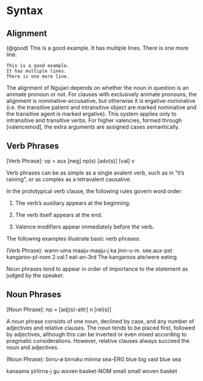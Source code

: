 Syntax
======

Alignment
---------

(@good)  This is a good example.
         It has multiple lines.
         There is one more line.

~~~~ {good}
This is a good example.
It has multiple lines.
There is one more line.
~~~~~~~~~~~~~~~~~~~~~~~~~~~~~~~~~~~~~~~~~~~~~~~~~

The alignment of Ngujari depends on whether the noun in question is an
animate pronoun or not. For clauses with exclusively animate pronouns,
the alignment is nominative-accusative, but otherwise it is
ergative-nominative (i.e. the transitive patient and intransitive object
are marked nominative and the transitive agent is marked ergative). This
system applies only to intransitive and transitive verbs. For higher
valencies, formed through [valencemod], the extra arguments are assigned
cases semantically.

Verb Phrases
------------

[Verb Phrase]:
vp = aux [neg] np(s) [adv(s)] [val] v

Verb phrases can be as simple as a single avalent verb, such as in “it’s
raining”, or as complex as a tetravalent causative.

In the prototypical verb clause, the following rules govern word order:

1.  The verb’s auxiliary appears at the beginning.

2.  The verb itself appears at the end.

3.  Valence modifiers appear immediately before the verb.

The following examples illustrate basic verb phrases:

(Verb Phrase):
wann-uma maaju-maaju-j ka jinn-u-m.
see.aux-pst kangaroo-pl-nom 2.val.1 eat-an-3rd
The kangaroos ate/were eating.

Noun phrases tend to appear in order of importance to the statement as
judged by the speaker.

Noun Phrases
------------

[Noun Phrase]:
np = [adj(s)-attr] n [rel(s)]

A noun phrase consists of one noun, declined by case, and any number of
adjectives and relative clauses. The noun tends to be placed first,
followed by adjectives, although this can be inverted or even mixed
according to pragmatic considerations. However, relative clauses always
succeed the noun and adjectives.

(Noun Phrase):
birru-ø birruku miinna
sea-ERG blue big
vast blue sea

kanaama yirlirna-j gu
woven basket-NOM small
small woven basket